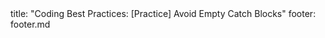 <frontmatter>
title: "Coding Best Practices: [Practice] Avoid Empty Catch Blocks"
footer: footer.md
</frontmatter>

<include src="unit-inPage-asFlat.md" boilerplate />